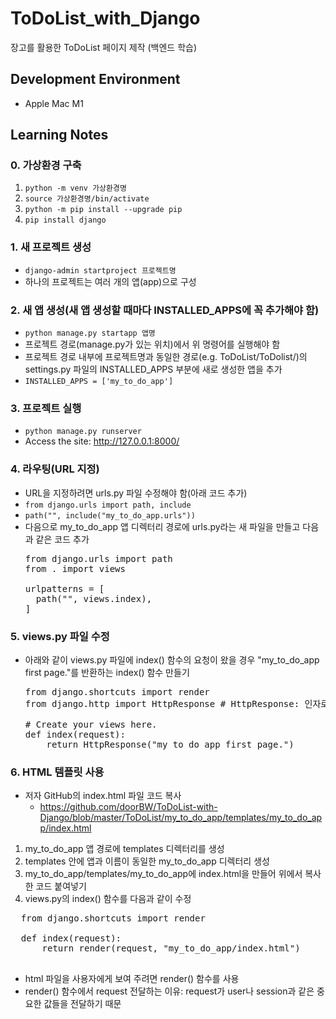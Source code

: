 # ToDoList_with_Django
장고를 활용한 ToDoList 페이지 제작 (백엔드 학습)

## Development Environment
- Apple Mac M1

## Learning Notes
### 0. 가상환경 구축
1. <code>python -m venv 가상환경명</code>
2. <code>source 가상환경명/bin/activate</code>
3. <code>python -m pip install --upgrade pip</code>
4. <code>pip install django</code>
### 1. 새 프로젝트 생성
- <code>django-admin startproject 프로젝트명</code>
- 하나의 프로젝트는 여러 개의 앱(app)으로 구성
### 2. 새 앱 생성(새 앱 생성할 때마다 INSTALLED_APPS에 꼭 추가해야 함)
- <code>python manage.py startapp 앱명</code>
- 프로젝트 경로(manage.py가 있는 위치)에서 위 명령어를 실행해야 함
- 프로젝트 경로 내부에 프로젝트명과 동일한 경로(e.g. ToDoList/ToDolist/)의 settings.py 파일의 INSTALLED_APPS 부분에 새로 생성한 앱을 추가
- <code>INSTALLED_APPS = ['my_to_do_app']</code>
### 3. 프로젝트 실행
- <code>python manage.py runserver</code>
- Access the site: http://127.0.0.1:8000/
### 4. 라우팅(URL 지정)
- URL을 지정하려면 urls.py 파일 수정해야 함(아래 코드 추가)
- <code>from django.urls import path, include</code>
- <code>path("", include("my_to_do_app.urls"))</code>
- 다음으로 my_to_do_app 앱 디렉터리 경로에 urls.py라는 새 파일을 만들고 다음과 같은 코드 추가
  <pre>
  from django.urls import path
  from . import views
    
  urlpatterns = [
    path("", views.index),
  ]
  </pre>
### 5. views.py 파일 수정
- 아래와 같이 views.py 파일에 index() 함수의 요청이 왔을 경우 "my_to_do_app first page."를 반환하는 index() 함수 만들기
  <pre>
  from django.shortcuts import render
  from django.http import HttpResponse # HttpResponse: 인자로 받은 문자열을 User에게 보여 주도록 하는 함수
  
  # Create your views here.
  def index(request):
      return HttpResponse("my_to_do_app first page.")
  </pre>
### 6. HTML 템플릿 사용
- 저자 GitHub의 index.html 파일 코드 복사
  - https://github.com/doorBW/ToDoList-with-Django/blob/master/ToDoList/my_to_do_app/templates/my_to_do_app/index.html
1) my_to_do_app 앱 경로에 templates 디렉터리를 생성
2) templates 안에 앱과 이름이 동일한 my_to_do_app 디렉터리 생성
3) my_to_do_app/templates/my_to_do_app에 index.html을 만들어 위에서 복사한 코드 붙여넣기
4) views.py의 index() 함수를 다음과 같이 수정
  <pre>
  from django.shortcuts import render
  
  def index(request):
      return render(request, "my_to_do_app/index.html")
  </pre>
- html 파일을 사용자에게 보여 주려면 render() 함수를 사용
- render() 함수에서 request 전달하는 이유: request가 user나 session과 같은 중요한 값들을 전달하기 때문
